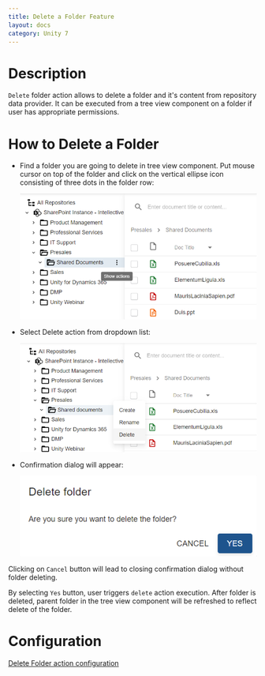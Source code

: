 ```yaml
---
title: Delete a Folder Feature
layout: docs
category: Unity 7
---
```

# Description

`Delete` folder action allows to delete a folder and it's content from repository data provider. It can be executed from a tree view component on a folder if user has appropriate permissions. 

# How to Delete a Folder

- Find a folder you are going to delete in tree view component. Put mouse cursor on top of the folder and  click on the vertical ellipse icon consisting of three dots in the folder row:

  ![Folder actions button](./delete-folder/images/react-ui-image1.png)

- Select Delete action from dropdown list:

  ![Delete action menu](./delete-folder/images/react-ui-image2.png)

- Confirmation dialog will appear:

  ![Confirmation dialog](./delete-folder/images/react-ui-image3.png)

Clicking on `Cancel` button will lead to closing confirmation dialog without folder deleting.

By selecting `Yes` button, user triggers `delete` action execution. After folder is deleted, parent folder in the tree view component will be refreshed to reflect delete of the folder. 

# Configuration

[Delete Folder action configuration](../../configuration/actions/delete-folder.md)
